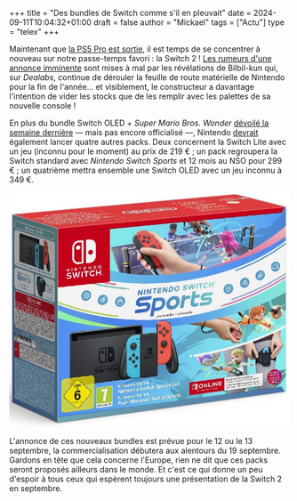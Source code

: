 +++
title = "Des bundles de Switch comme s'il en pleuvait"
date = 2024-09-11T10:04:32+01:00
draft = false
author = "Mickael"
tags = ["Actu"]
type = "telex"
+++

Maintenant que [la PS5 Pro est sortie](https://nostick.fr/articles/2024/septembre/1009-enfin-une-ps5-pour-les-pro/), il est temps de se concentrer à nouveau sur notre passe-temps favori : la Switch 2 ! [Les rumeurs d'une annonce imminente](https://nostick.fr/articles/2024/septembre/0409-switch-2-nintendo-presentation/) sont mises à mal par les révélations de Bilbil-kun qui, sur *Dealabs*, continue de dérouler la feuille de route matérielle de Nintendo pour la fin de l'année… et visiblement, le constructeur a davantage l'intention de vider les stocks que de les remplir avec les palettes de sa nouvelle console !

En plus du bundle Switch OLED + *Super Mario Bros. Wonder* [dévoilé la semaine dernière](https://nostick.fr/articles/2024/septembre/0609-pas-de-switch-2-en-septembre/) — mais pas encore officialisé —, Nintendo [devrait](https://www.dealabs.com/magazine/nintendo-switch-nous-avons-sans-doute-le-tableau-complet-des-sorties-de-materiels-a-venir-en-europe-59348) également lancer quatre autres packs. Deux concernent la Switch Lite avec un jeu (inconnu pour le moment) au prix de 219 € ; un pack regroupera la Switch standard avec *Nintendo Switch Sports* et 12 mois au NSO pour 299 € ; un quatrième mettra ensemble une Switch OLED avec un jeu inconnu à 349 €.

![Nintendo Switch Sports](switch-bundle-sports.jpg "Depuis l'an dernier, Nintendo commercialise un bundle Switch Sports. Le nouveau bundle serait « légèrement différent », selon Bilbil-kun.")

L'annonce de ces nouveaux bundles est prévue pour le 12 ou le 13 septembre, la commercialisation débutera aux alentours du 19 septembre. Gardons en tête que cela concerne l'Europe, rien ne dit que ces packs seront proposés ailleurs dans le monde. Et c'est ce qui donne un peu d'espoir à tous ceux qui espèrent toujours une présentation de la Switch 2 en septembre. 